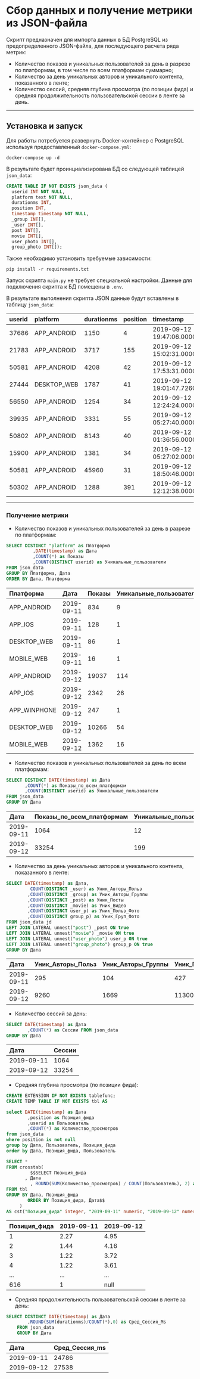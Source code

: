 # Сбор данных и получение метрики из JSON-файла
Скрипт предназначен для импорта данных в БД PostgreSQL из предопределенного JSON-файла, для последующего расчета ряда метрик:

* Количество показов и уникальных пользователей за день в разрезе по платформам, в том числе по всем платформам суммарно;
* Количество за день уникальных авторов и уникального контента, показанного в ленте;
* Количество сессий, средняя глубина просмотра (по позиции фида) и средняя продолжительность пользовательской сессии в ленте за день.

---

## Установка и запуск
Для работы потребуется развернуть Docker-контейнер с PostgreSQL используя предоставленный `docker-compose.yml`:
```console
docker-compose up -d
```
В результате будет проинциализирована БД со следующей таблицей `json_data`:
```SQL
CREATE TABLE IF NOT EXISTS json_data (
  userid INT NOT NULL,
  platform text NOT NULL,
  durationms INT,
  position INT,
  timestamp timestamp NOT NULL,
  _group INT[],
  _user INT[],
  post INT[],
  movie INT[],
  user_photo INT[],
  group_photo INT[]);
```

Также необходимо установить требуемые зависимости:
```console
pip install -r requirements.txt
```

Запуск скрипта `main.py` не требует специальной настройки. Данные для подключения скрипта к БД помещены в `.env`.

В результате выполнения скрипта JSON данные будут вставлены в таблицу `json_data`:

| userid | platform | durationms | position | timestamp | \_group | \_user | post | movie | user\_photo | group\_photo |
| :--- | :--- | :--- | :--- | :--- | :--- | :--- | :--- | :--- | :--- | :--- |
| 37686 | APP\_ANDROID | 1150 | 4 | 2019-09-12 19:47:06.000000 | null | null | null | null | null | null |
| 21783 | APP\_ANDROID | 3717 | 155 | 2019-09-12 15:02:31.000000 | {21055} | null | {39194} | {44250} | null | null |
| 50581 | APP\_ANDROID | 4208 | 42 | 2019-09-12 17:53:31.000000 | null | {50893} | null | null | {53655} | null |
| 27444 | DESKTOP\_WEB | 1787 | 41 | 2019-09-12 19:01:47.726000 | null | null | null | null | null | null |
| 56550 | APP\_ANDROID | 1254 | 34 | 2019-09-12 12:24:24.000000 | null | null | null | null | null | null |
| 39935 | APP\_ANDROID | 3331 | 55 | 2019-09-12 05:27:40.000000 | null | {3805} | {45513} | null | {52597} | null |
| 50802 | APP\_ANDROID | 8143 | 40 | 2019-09-12 01:36:56.000000 | {45075} | null | {176} | null | null | {4724} |
| 15900 | APP\_ANDROID | 1381 | 34 | 2019-09-12 05:27:02.000000 | null | {31900} | null | null | {3698} | null |
| 50581 | APP\_ANDROID | 45960 | 31 | 2019-09-12 18:50:46.000000 | null | null | null | null | null | null |
| 50302 | APP\_ANDROID | 1288 | 391 | 2019-09-12 12:12:38.000000 | {32831} | null | {45704} | null | null | {50624} |

---

### Получение метрики
* Количество показов и уникальных пользователей за день в разрезе по платформам:
```sql
SELECT DISTINCT "platform" as Платформа
          ,DATE(timestamp) as Дата
          ,COUNT(*) as Показы
          ,COUNT(DISTINCT userid) as Уникальные_пользователи
FROM json_data
GROUP BY Платформа, Дата
ORDER BY Дата, Платформа
```
| Платформа | Дата | Показы | Уникальные\_пользователи |
| :--- | :--- | :--- | :--- |
| APP\_ANDROID | 2019-09-11 | 834 | 9 |
| APP\_IOS | 2019-09-11 | 128 | 1 |
| DESKTOP\_WEB | 2019-09-11 | 86 | 1 |
| MOBILE\_WEB | 2019-09-11 | 16 | 1 |
| APP\_ANDROID | 2019-09-12 | 19037 | 114 |
| APP\_IOS | 2019-09-12 | 2342 | 26 |
| APP\_WINPHONE | 2019-09-12 | 247 | 1 |
| DESKTOP\_WEB | 2019-09-12 | 10266 | 54 |
| MOBILE\_WEB | 2019-09-12 | 1362 | 16 |


* Количество показов и уникальных пользователей за день по всем платформам:
```sql
SELECT DISTINCT DATE(timestamp) as Дата
       ,COUNT(*) as Показы_по_всем_платформам
       ,COUNT(DISTINCT userid) as Уникальные_пользователи
FROM json_data
GROUP BY Дата
```
| Дата | Показы\_по\_всем\_платформам | Уникальные\_пользователи |
| :--- | :--- | :--- |
| 2019-09-11 | 1064 | 12 |
| 2019-09-12 | 33254 | 199 |

* Количество за день уникальных авторов и уникального контента, показанного в ленте:
```sql
SELECT DATE(timestamp) as Дата,
         COUNT(DISTINCT _user) as Уник_Авторы_Польз
        ,COUNT(DISTINCT _group) as Уник_Авторы_Группы
        ,COUNT(DISTINCT _post) as Уник_Посты
        ,COUNT(DISTINCT _movie) as Уник_Видео
        ,COUNT(DISTINCT user_p) as Уник_Польз_Фото
        ,COUNT(DISTINCT group_p) as Уник_Груп_Фото
FROM json_data jd
LEFT JOIN LATERAL unnest("post") _post ON true
LEFT JOIN LATERAL unnest("movie") _movie ON true
LEFT JOIN LATERAL unnest("user_photo") user_p ON true
LEFT JOIN LATERAL unnest("group_photo") group_p ON true
GROUP BY Дата
```
| Дата | Уник\_Авторы\_Польз | Уник\_Авторы\_Группы | Уник\_Посты | Уник\_Видео | Уник\_Польз\_Фото | Уник\_Груп\_Фото |
| :--- | :--- | :--- | :--- | :--- | :--- | :--- |
| 2019-09-11 | 295 | 104 | 427 | 178 | 491 | 542 |
| 2019-09-12 | 9260 | 1669 | 11300 | 3629 | 19443 | 10632 |

* Количество сессий за день:
```sql
SELECT DATE(timestamp) as Дата
        ,COUNT(*) as Сессии FROM json_data
GROUP BY Дата
```
| Дата | Сессии |
| :--- | :--- |
| 2019-09-11 | 1064 |
| 2019-09-12 | 33254 |

* Средняя глубина просмотра (по позиции фида):
```sql
CREATE EXTENSION IF NOT EXISTS tablefunc;
CREATE TEMP TABLE IF NOT EXISTS tbl AS

select DATE(timestamp) as Дата
        ,position as Позиция_фида
        ,userid as Пользователь
        ,COUNT(*) as Количество_просмотров
from json_data
where position is not null
group by Дата, Пользователь, Позиция_фида
order by Дата, Позиция_фида, Пользователь

SELECT *
FROM crosstab(
         $$SELECT Позиция_фида
       , Дата
         , ROUND(SUM(Количество_просмотров) / COUNT(Пользователь), 2) as Результат
FROM tbl
GROUP BY Дата, Позиция_фида
        ORDER BY Позиция_фида, Дата$$
     )
AS cst("Позиция_фида" integer, "2019-09-11" numeric, "2019-09-12" numeric)
```
| Позиция\_фида | 2019-09-11 | 2019-09-12 |
|:--------------|:-----------|:-----------|
| 1             | 2.27       | 4.95       |
| 2             | 1.44       | 4.16       |
| 3             | 1.22       | 3.72       |
| 4             | 1.22       | 3.61       |
| ...           | ...        | ...        |
| 616           | 1          | null       |

* Средняя продолжительность пользовательской сессии в ленте за день:
```sql
SELECT DISTINCT DATE(timestamp) as Дата
        ,ROUND(SUM(durationms)/COUNT(*),0) as Сред_Сессия_Ms
    FROM json_data
    GROUP BY Дата
```
| Дата | Сред\_Сессия\_ms |
| :--- | :--- |
| 2019-09-11 | 24786 |
| 2019-09-12 | 27538 |
